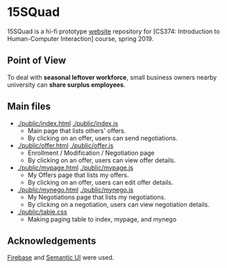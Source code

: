 # 15SQuad

15SQuad is a hi-fi prototype [website](https://squad-67b43.firebaseapp.com/) repository for [CS374: Introduction to Human-Computer Interaction] course, spring 2019.


## Point of View

To deal with **seasonal leftover workforce**, small business owners nearby university can **share surplus employees**.


## Main files
- [./public/index.html](https://github.com/proseuche/15SQuad/blob/master/public/index.html)  [./public/index.js](https://github.com/proseuche/15SQuad/blob/master/public/index.js)
  * Main page that lists others' offers.
  * By clicking on an offer, users can send negotiations.
- [./public/offer.html](https://github.com/proseuche/15SQuad/blob/master/public/offer.html)  [./public/offer.js](https://github.com/proseuche/15SQuad/blob/master/public/offer.js)
  * Enrollment / Modification / Negotiation page
  * By clicking on an offer, users can view offer details.
- [./public/mypage.html](https://github.com/proseuche/15SQuad/blob/master/public/mypage.html)  [./public/mypage.js](https://github.com/proseuche/15SQuad/blob/master/public/mypage.js)
  * My Offers page that lists my offers.
  * By clicking on an offer, users can edit offer details.
- [./public/mynego.html](https://github.com/proseuche/15SQuad/blob/master/public/mynego.html)  [./public/mynego.js](https://github.com/proseuche/15SQuad/blob/master/public/mynego.js)
  * My Negotiations page that lists my negotiations.
  * By clicking on a negotiation, users can view negotiation details.
- [./public/table.css](https://github.com/proseuche/15SQuad/blob/master/public/table.css)
  * Making paging table to index, mypage, and mynego


## Acknowledgements
[Firebase](https://firebase.google.com/) and [Semantic UI](https://semantic-ui.com/) were used.
